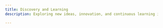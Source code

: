 ```yaml
---
title: Discovery and Learning
description: Exploring new ideas, innovation, and continuous learning in product and software development.

---
```


